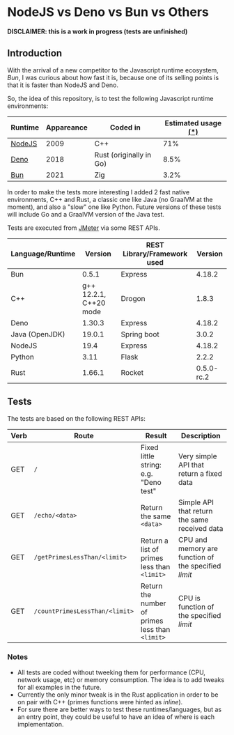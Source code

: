 # NodeJS vs Deno vs Bun vs Others

**DISCLAIMER: this is a work in progress (tests are unfinished)**

## Introduction

With the arrival of a new competitor to the Javascript runtime ecosystem, _Bun_, I was curious about how fast it is, because one of its selling points is that it is faster than NodeJS and Deno. 

So, the idea of this repository, is to test the following Javascript runtime environments:

Runtime | Appareance | Coded in | Estimated usage [(*)](https://devclass.com/2023/01/11/javascript-survey-shows-enthusiasm-for-tauri-over-electron-and-vite-over-webpack/)
-- | -- | -- | --
[NodeJS](https://en.wikipedia.org/wiki/Node.js) | 2009 | C++ | 71%
[Deno](https://en.wikipedia.org/wiki/Deno_(software)) | 2018 | Rust (originally in Go) | 8.5%
[Bun](https://bun.sh/) | 2021 | Zig | 3.2%

In order to make the tests more interesting I added 2 fast native environments, C++ and Rust, a classic one like Java (no GraalVM at the moment), and also a "slow" one like Python. Future versions of these tests will include Go and a GraalVM version of the Java test.

Tests are executed from [JMeter](https://jmeter.apache.org/) via some REST APIs. 

Language/Runtime | Version | REST Library/Framework used | Version 
-- | -- | -- | -- 
Bun  | 0.5.1 | Express | 4.18.2
C++  | g++ 12.2.1, C++20 mode | Drogon | 1.8.3
Deno | 1.30.3 | Express | 4.18.2
Java (OpenJDK) | 19.0.1 | Spring boot | 3.0.2
NodeJS | 19.4 | Express | 4.18.2
Python | 3.11 | Flask | 2.2.2
Rust | 1.66.1 | Rocket | 0.5.0-rc.2

## Tests

The tests are based on the following REST APIs:

Verb | Route | Result | Description
-- | -- | -- | -- 
GET | `/` | Fixed little string: e.g. "Deno test" | Very simple API that return a fixed data
GET | `/echo/<data>` | Return the same `<data>` | Simple API that return the same received data
GET | `/getPrimesLessThan/<limit>` | Return a list of primes less than `<limit>` | CPU and memory are function of the specified _limit_
GET | `/countPrimesLessThan/<limit>` | Return the number of primes less than `<limit>` | CPU is function of the specified _limit_

### Notes
- All tests are coded without tweeking them for performance (CPU, network usage, etc) or memory consumption. The idea is to add tweaks for all examples in the future.
- Currently the only minor tweak is in the Rust application in order to be on pair with C++ (primes functions were hinted as _inline_).
- For sure there are better ways to test these runtimes/languages, but as an entry point, they could be useful to have an idea of where is each implementation.